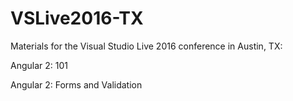 # VSLive2016-TX
Materials for the Visual Studio Live 2016 conference in Austin, TX:

Angular 2: 101

Angular 2: Forms and Validation
